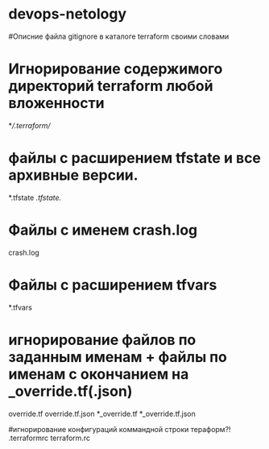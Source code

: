 # devops-netology
#Описние файла gitignore в каталоге terraform  своими словами

#  Игнорирование содержимого директорий terraform любой вложенности
**/.terraform/*

# файлы с расширением tfstate и все архивные версии.
*.tfstate
*.tfstate.*

# Файлы с именем crash.log
crash.log

# Файлы с расширением tfvars
*.tfvars

# игнорирование файлов по заданным именам + файлы по именам с окончанием на _override.tf(.json)
override.tf
override.tf.json
*_override.tf
*_override.tf.json

#игнорирование конфигураций коммандной строки тераформ?!
.terraformrc
terraform.rc
